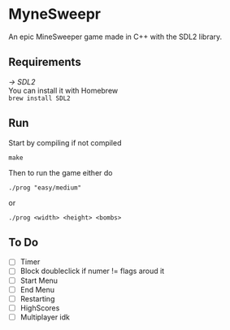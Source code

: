 # MyneSweepr
An epic MineSweeper game made in C++ with the SDL2 library.

## Requirements
_-> SDL2_  
You can install it with Homebrew  
`brew install SDL2`  

## Run
Start by compiling if not compiled  

`make`  

Then to run the game either do  

`./prog "easy/medium"`  

or  

`./prog <width> <height> <bombs>`  

## To Do

- [ ] Timer
- [ ] Block doubleclick if numer != flags aroud it
- [ ] Start Menu
- [ ] End Menu
- [ ] Restarting
- [ ] HighScores
- [ ] Multiplayer idk
